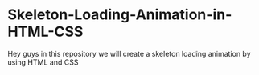 # Skeleton-Loading-Animation-in-HTML-CSS
Hey guys in this repository we will create a skeleton loading animation by using HTML and CSS
